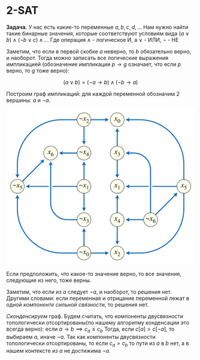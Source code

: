 # 2-SAT
**Задача.** У нас есть какие-то переменные $a, b, c, d, \dots$ Нам нужно найти такие бинарные значения, которые соответствуют условиям вида $(a \lor b) \land (\lnot b \lor c) \land ...$ Где операция $\land$ - логическое И, а $\lor$ - ИЛИ, $\lnot$ - НЕ

Заметим, что если в первой скобке $a$ неверно, то $b$ обязательно верно, и наоборот. Тогда можно записать все логические выражения импликацией (обозначение импликации $p \to g$ означает, что если $p$ верно, то $g$ тоже верно):

$$
(a \lor b) = (\lnot a \to b)\land(\lnot b \to a)
$$

Построим граф импликаций: для каждой переменной обозначим 2 вершины: $a$ и $\lnot a$.

![](/files/2-SAT.png)

Если предположить, что какое-то значение верно, то все значения, следующие из него, тоже верны.

Заметим, что если из $a$ следует $\lnot a$, и наоборот, то решения нет. Другими словами: если переменная и отрицание переменной лежат в одной *компоненте сильной связности*, то решения нет. 

*Сконденсируем* граф. Будем считать, что компоненты двусвязности топологически отсортированы(по нашему алгоритму конденсации это всегда верно): если $a \to b \implies c_a \le c_b$ Тогда, если $c[a] > c[\lnot a]$, то выбираем $a$, иначе $\lnot a$. Так как компоненты двусвязности топологически отсортированы, то если $c_a > c_b$ то пути из $a$ в $b$ нет, а в нашем контексте из $a$ не достижима $\lnot a$.
